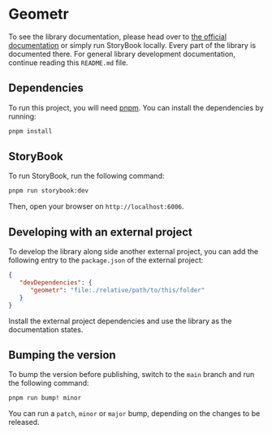 # Geometr

To see the library documentation, please head over to [the official documentation](https://geometr.daleal.dev) or simply run StoryBook locally. Every part of the library is documented there. For general library development documentation, continue reading this `README.md` file.

## Dependencies

To run this project, you will need [pnpm](https://pnpm.io). You can install the dependencies by running:

```sh
pnpm install
```

## StoryBook

To run StoryBook, run the following command:

```sh
pnpm run storybook:dev
```

Then, open your browser on `http://localhost:6006`.

## Developing with an external project

To develop the library along side another external project, you can add the following entry to the `package.json` of the external project:

```json
{
   "devDependencies": {
      "geometr": "file:./relative/path/to/this/folder"
   }
}
```

Install the external project dependencies and use the library as the documentation states.

## Bumping the version

To bump the version before publishing, switch to the `main` branch and run the following command:

```sh
pnpm run bump! minor
```

You can run a `patch`, `minor` or `major` bump, depending on the changes to be released.

